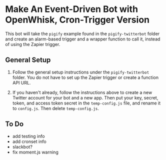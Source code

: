 # Make An Event-Driven Bot with OpenWhisk, Cron-Trigger Version

This bot will take the `pigify` example found in the `pigify-twitterbot` folder and create an alarm-based trigger and a wrapper function to call it, instead of using the Zapier trigger.


## General Setup

1. Follow the general setup instructions under the `pigify-twitterbot` folder. You do not have to set up the Zapier trigger or create a function API URL.

2. If you haven't already, follow the instructions above to create a new Twitter account for your bot and a new app. Then put your key, secret, token, and access token secret in the `temp-config.js` file, and rename it to `config.js`. Then delete `temp-config.js`.



## To Do
* add testing info
* add cronset info
* slackbot?
* fix moment.js warning
